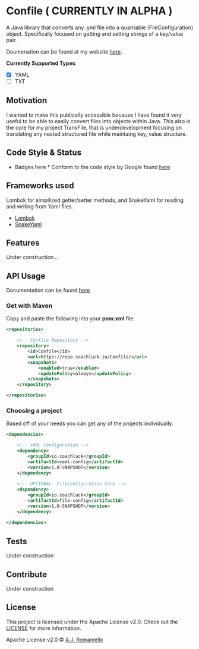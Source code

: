 # Confile ( CURRENTLY IN ALPHA )
A Java library that converts any .yml file into a quarriable (FileConfiguration) object. Specifically focused on getting and setting strings of a key/value pair.

Doumenation can be found at my website [here](https://confile.coachluck.io).

**Currently Supported Types**:
- [X] YAML
- [ ] TXT

## Motivation
I wanted to make this publically accessible because I have found it very useful to be able to easily convert files into objects within Java. This also is the core for my project TransFile, that is underdevelopment focusing on translating any nested structured file while maintaing key, value structure.

## Code Style & Status
* Badges here *
Conform to the code style by Google found [here](https://google.github.io/styleguide/javaguide.html)

## Frameworks used
Lombok for simpilized getter/setter methods, and SnakeYaml for reading and writing from Yaml files.

- [Lombok](https://projectlombok.org/)
- [SnakeYaml](https://mvnrepository.com/artifact/org.yaml/snakeyaml)

## Features
Under construction...

## API Usage
Documentation can be found [here](confile.coachlucl.io)

### Get with Maven

Copy and paste the following into your **pom.xml** file.
```XML
<repositories>

    <!-- Confile Repository -->
    <repository>
        <id>Confile</id>
        <url>https://repo.coachluck.io/Confile/</url>
        <snapshots>
            <enabled>true</enabled>
            <updatePolicy>always</updatePolicy>
        </snapshots>
    </repository>

</repositories>
```

### Choosing a project

Based off of your needs you can get any of the projects individually.
```XML
<dependencies>

    <!-- YAML Configuration -->
    <dependency>
        <groupId>io.coachluck</groupId>
        <artifactId>yaml-config</artifactId>
        <version>1.0-SNAPSHOT</version>
    </dependency>
    
    <!-- OPTIONAL: FileConfiguration Core -->
    <dependency>
        <groupId>io.coachluck</groupId>
        <artifactId>file-config</artifactId>
        <version>1.0-SNAPSHOT</version>
    </dependency>
    
</dependencies>
```

## Tests
Under construction

## Contribute
Under construction

## License
This project is licensed under the Apache License v2.0. Check out the [LICENSE](https://github.com/CoachLuck/Confile/blob/main/LICENSE) for more information.

Apache License v2.0 © [A.J. Romaniello](https://github.com/CoachLuck)
